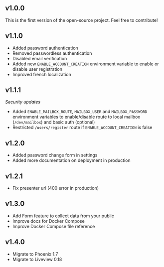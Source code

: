 ## v1.0.0

This is the first version of the open-source project. Feel free to contribute!

## v1.1.0

- Added password authentication
- Removed passwordless authentication
- Disabled email verification
- Added new `ENABLE_ACCOUNT_CREATION` environment variable to enable or disable user registration
- Improved french localization

## v1.1.1

_Security updates_

- Added `ENABLE_MAILBOX_ROUTE`, `MAILBOX_USER` and `MAILBOX_PASSWORD` environment variables to enable/disable route to local mailbox (`/dev/mailbox`) and basic auth (optional)
- Restricted `/users/register` route if `ENABLE_ACCOUNT_CREATION` is false

## v1.2.0

- Added password change form in settings
- Added more documentation on deployment in production

## v1.2.1

- Fix presenter url (400 error in production)

## v1.3.0

- Add Form feature to collect data from your public
- Improve docs for Docker Compose
- Improve Docker Compose file reference

## v1.4.0

- Migrate to Phoenix 1.7
- Migrate to Liveview 0.18

